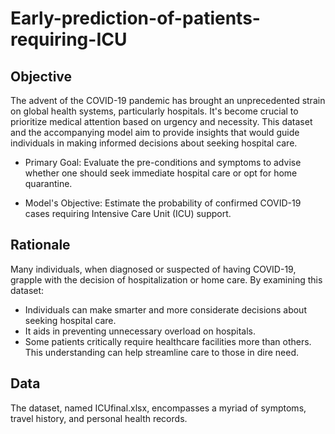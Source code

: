 # Early-prediction-of-patients-requiring-ICU

## Objective ##

The advent of the COVID-19 pandemic has brought an unprecedented strain on global health systems, particularly hospitals. It's become crucial to prioritize medical attention based on urgency and necessity. This dataset and the accompanying model aim to provide insights that would guide individuals in making informed decisions about seeking hospital care.

- Primary Goal: Evaluate the pre-conditions and symptoms to advise whether one should seek immediate hospital care or opt for home quarantine.

- Model's Objective: Estimate the probability of confirmed COVID-19 cases requiring Intensive Care Unit (ICU) support.

## Rationale

Many individuals, when diagnosed or suspected of having COVID-19, grapple with the decision of hospitalization or home care. By examining this dataset:

- Individuals can make smarter and more considerate decisions about seeking hospital care.
- It aids in preventing unnecessary overload on hospitals.
- Some patients critically require healthcare facilities more than others. This understanding can help streamline care to those in dire need.

## Data

The dataset, named ICUfinal.xlsx, encompasses a myriad of symptoms, travel history, and personal health records.

